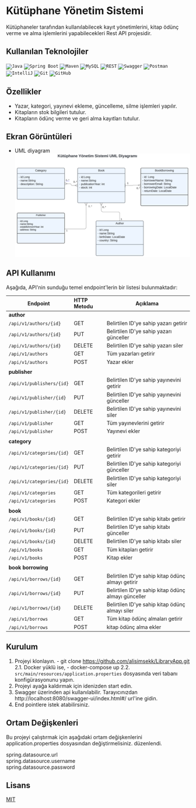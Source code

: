 # Kütüphane Yönetim Sistemi

Kütüphaneler tarafından kullanılabilecek kayıt yönetimlerini, kitap ödünç verme ve alma işlemlerini yapabilecekleri Rest API projesidir.

## Kullanılan Teknolojiler

<code><img width="50" src="https://user-images.githubusercontent.com/25181517/117201156-9a724800-adec-11eb-9a9d-3cd0f67da4bc.png" alt="Java" title="Java"/></code>
<code><img width="50" src="https://user-images.githubusercontent.com/25181517/183891303-41f257f8-6b3d-487c-aa56-c497b880d0fb.png" alt="Spring Boot" title="Spring Boot"/></code>
<code><img width="50" src="https://user-images.githubusercontent.com/25181517/117207242-07d5a700-adf4-11eb-975e-be04e62b984b.png" alt="Maven" title="Maven"/></code>
<code><img width="50" src="https://user-images.githubusercontent.com/25181517/183896128-ec99105a-ec1a-4d85-b08b-1aa1620b2046.png" alt="MySQL" title="MySQL"/></code>
<code><img width="50" src="https://user-images.githubusercontent.com/25181517/192107858-fe19f043-c502-4009-8c47-476fc89718ad.png" alt="REST" title="REST"/></code>
<code><img width="50" src="https://user-images.githubusercontent.com/25181517/186711335-a3729606-5a78-4496-9a36-06efcc74f800.png" alt="Swagger" title="Swagger"/></code>
<code><img width="50" src="https://user-images.githubusercontent.com/25181517/192109061-e138ca71-337c-4019-8d42-4792fdaa7128.png" alt="Postman" title="Postman"/></code>
<code><img width="50" src="https://user-images.githubusercontent.com/25181517/192108890-200809d1-439c-4e23-90d3-b090cf9a4eea.png" alt="IntelliJ" title="IntelliJ"/></code>
<code><img width="50" src="https://user-images.githubusercontent.com/25181517/192108372-f71d70ac-7ae6-4c0d-8395-51d8870c2ef0.png" alt="Git" title="Git"/></code>
<code><img width="50" src="https://user-images.githubusercontent.com/25181517/192108374-8da61ba1-99ec-41d7-80b8-fb2f7c0a4948.png" alt="GitHub" title="GitHub"/></code>

## Özellikler

- Yazar, kategori, yayınevi ekleme, güncelleme, silme işlemleri yapılır.
- Kitapların stok bilgileri tutulur.
- Kitapların ödünç verme ve geri alma kayıtları tutulur.

## Ekran Görüntüleri

- UML diyagram
  <img src="src/main/resources/images/uml.png" alt="Diagram_1" width="" />

## API Kullanımı

Aşağıda, API'nin sunduğu temel endpoint'lerin bir listesi bulunmaktadır:

| Endpoint                  | HTTP Metodu | Açıklama                                            |
| ------------------------- | :---------- | --------------------------------------------------- |
| **author**                |             |                                                     |
| `/api/v1/authors/{id}`    | GET         | Belirtilen ID'ye sahip yazarı getirir               |
| `/api/v1/authors/{id}`    | PUT         | Belirtilen ID'ye sahip yazarı günceller             |
| `/api/v1/authors/{id}`    | DELETE      | Belirtilen ID'ye sahip yazarı siler                 |
| `/api/v1/authors`         | GET         | Tüm yazarları getirir                               |
| `/api/v1/authors`         | POST        | Yazar ekler                                         |
|                           |             |                                                     |
| **publisher**             |             |                                                     |
| `/api/v1/publishers/{id}` | GET         | Belirtilen ID'ye sahip yayınevini getirir           |
| `/api/v1/publisher/{id}`  | PUT         | Belirtilen ID'ye sahip yayınevini günceller         |
| `/api/v1/publisher/{id}`  | DELETE      | Belirtilen ID'ye sahip yayınevini siler             |
| `/api/v1/publisher`       | GET         | Tüm yayınevlerini getirir                           |
| `/api/v1/publisher`       | POST        | Yayınevi ekler                                      |
|                           |             |                                                     |
| **category**              |             |                                                     |
| `/api/v1/categories/{id}` | GET         | Belirtilen ID'ye sahip kategoriyi getirir           |
| `/api/v1/categories/{id}` | PUT         | Belirtilen ID'ye sahip kategoriyi günceller         |
| `/api/v1/categories/{id}` | DELETE      | Belirtilen ID'ye sahip kategoriyi siler             |
| `/api/v1/categories`      | GET         | Tüm kategorileri getirir                            |
| `/api/v1/categories`      | POST        | Kategori ekler                                      |
|                           |             |                                                     |
| **book**                  |             |                                                     |
| `/api/v1/books/{id}`      | GET         | Belirtilen ID'ye sahip kitabı getirir               |
| `/api/v1/books/{id}`      | PUT         | Belirtilen ID'ye sahip kitabı günceller             |
| `/api/v1/books/{id}`      | DELETE      | Belirtilen ID'ye sahip kitabı siler                 |
| `/api/v1/books`           | GET         | Tüm kitapları getirir                               |
| `/api/v1/books`           | POST        | Kitap ekler                                         |
|                           |             |                                                     |
| **book borrowing**        |             |                                                     |
| `/api/v1/borrows/{id}`    | GET         | Belirtilen ID'ye sahip kitap ödünç almayı getirir   |
| `/api/v1/borrows/{id}`    | PUT         | Belirtilen ID'ye sahip kitap ödünç almayı günceller |
| `/api/v1/borrows/{id}`    | DELETE      | Belirtilen ID'ye sahip kitap ödünç almayı siler     |
| `/api/v1/borrows`         | GET         | Tüm kitap ödünç almaları getirir                    |
| `/api/v1/borrows`         | POST        | kitap ödünç alma ekler                              |

## Kurulum

1. Projeyi klonlayın. - git clone https://github.com/alisimsekk/LibraryApp.git
   2.1. Docker yüklü ise, - docker-compose up
   2.2. `src/main/resources/application.properties` dosyasında veri tabanı konfigürasyonunu yapın.
2. Projeyi ayağa kaldırmak için idenizden start edin.
3. Swagger üzerinden api kullanılabilir. Tarayıcınızdan http://localhost:8080/swagger-ui/index.html#/ url'ine gidin.
4. End pointlere istek atabilirsiniz.

## Ortam Değişkenleri

Bu projeyi çalıştırmak için aşağıdaki ortam değişkenlerini application.properties dosyasından değiştirmelisiniz.
düzenlendi.

spring.datasource.url  
spring.datasource.username  
spring.datasource.password

## Lisans

[MIT](https://choosealicense.com/licenses/mit/)
